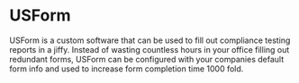 # USForm

USForm is a custom software that can be used to fill out compliance testing reports in a jiffy. Instead of wasting countless hours in your office filling out redundant
forms, USForm can be configured with your companies default form info and used to increase form completion time 1000 fold.
